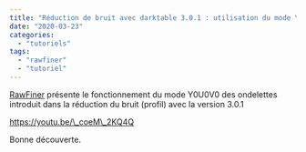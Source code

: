 ```yaml
---
title: "Réduction de bruit avec darktable 3.0.1 : utilisation du mode Y0U0V0 des ondelettes"
date: "2020-03-23"
categories: 
  - "tutoriels"
tags: 
  - "rawfiner"
  - "tutoriel"
---
```


[RawFiner](https://www.youtube.com/channel/UCEz-0EYZTx03UdQszbL8xDA) présente le fonctionnement du mode Y0U0V0 des ondelettes introduit dans la réduction du bruit (profil) avec la version 3.0.1

https://youtu.be/\_coeM\_2KQ4Q

Bonne découverte.
